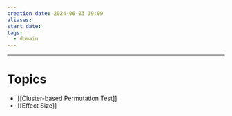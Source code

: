 ```yaml
---
creation date: 2024-06-03 19:09
aliases: 
start date: 
tags:
  - domain
---
```

---
# Topics

- [[Cluster-based Permutation Test]]
- [[Effect Size]]